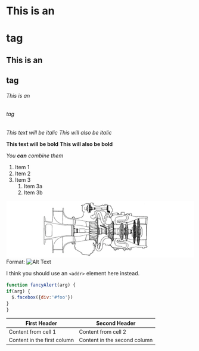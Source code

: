# This is an <h1> tag
## This is an <h2> tag
###### This is an <h6> tag
  
  *This text will be italic*
_This will also be italic_

**This text will be bold**
__This will also be bold__

_You **can** combine them_
  
  1. Item 1
1. Item 2
1. Item 3
   1. Item 3a
   1. Item 3b
  
  ![GitHub Logo](/comp.png)
Format: ![Alt Text](url)
  
  I think you should use an
`<addr>` element here instead.
  
  ```javascript
function fancyAlert(arg) {
  if(arg) {
    $.facebox({div:'#foo'})
  }
}
```
  
  First Header | Second Header
------------ | -------------
Content from cell 1 | Content from cell 2
Content in the first column | Content in the second column
